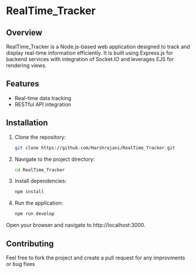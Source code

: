 # RealTime_Tracker

## Overview
RealTime_Tracker is a Node.js-based web application designed to track and display real-time information efficiently. It is built using Express.js for backend services with integration of Socket.IO and leverages EJS for rendering views.

## Features
- Real-time data tracking
- RESTful API integration

## Installation

1. Clone the repository:
   ```bash
   git clone https://github.com/Harshrajani/RealTime_Tracker.git

2. Navigate to the project directory:
   ```bash
   cd RealTime_Tracker


3. Install dependencies:
   ```bash
   npm install


4. Run the application:
   ```bash
   npm run develop


Open your browser and navigate to http://localhost:3000.

## Contributing

Feel free to fork the project and create a pull request for any improvments or bug fixes


